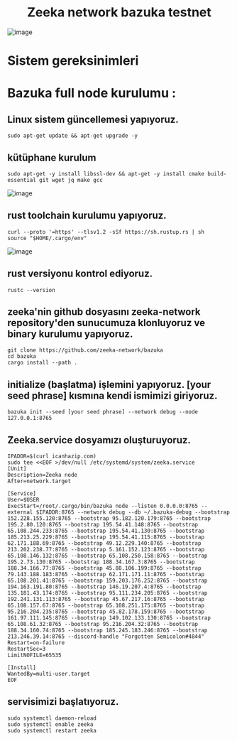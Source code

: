 # <h1 align="center">Zeeka network bazuka testnet</h1>
![image](https://user-images.githubusercontent.com/73015593/188975421-e1d3e3f2-f3fc-4143-839d-97584dc7fca7.png)

# Sistem gereksinimleri

# Bazuka full node kurulumu :

## Linux sistem güncellemesi yapıyoruz.
```
sudo apt-get update && apt-get upgrade -y
```

## kütüphane kurulum
```
sudo apt-get -y install libssl-dev && apt-get -y install cmake build-essential git wget jq make gcc
```
![image](https://user-images.githubusercontent.com/73015593/188980061-1e5037b8-d904-4123-9554-a78de3932542.png)

## rust toolchain kurulumu yapıyoruz.
```
curl --proto '=https' --tlsv1.2 -sSf https://sh.rustup.rs | sh
source "$HOME/.cargo/env"
```
![image](https://user-images.githubusercontent.com/73015593/188893633-1cf46a23-ca58-41ab-8a6d-125e26e0ac5b.png)

## rust versiyonu kontrol ediyoruz.
```
rustc --version
```

## zeeka'nin github dosyasını zeeka-network repository'den sunucumuza klonluyoruz ve binary kurulumu yapıyoruz.
```
git clone https://github.com/zeeka-network/bazuka
cd bazuka
cargo install --path .
```

## initialize (başlatma) işlemini yapıyoruz. [your seed phrase] kısmına kendi ismimizi giriyoruz.
```
bazuka init --seed [your seed phrase] --network debug --node 127.0.0.1:8765
```

## Zeeka.service dosyamızı oluşturuyoruz. 
```
IPADDR=$(curl icanhazip.com)
sudo tee <<EOF >/dev/null /etc/systemd/system/zeeka.service
[Unit]
Description=Zeeka node
After=network.target

[Service]
User=$USER
ExecStart=/root/.cargo/bin/bazuka node --listen 0.0.0.0:8765 --external $IPADDR:8765 --network debug --db ~/.bazuka-debug --bootstrap 152.228.155.120:8765 --bootstrap 95.182.120.179:8765 --bootstrap 195.2.80.120:8765 --bootstrap 195.54.41.148:8765 --bootstrap 65.108.244.233:8765 --bootstrap 195.54.41.130:8765 --bootstrap 185.213.25.229:8765 --bootstrap 195.54.41.115:8765 --bootstrap 62.171.188.69:8765 --bootstrap 49.12.229.140:8765 --bootstrap 213.202.238.77:8765 --bootstrap 5.161.152.123:8765 --bootstrap 65.108.146.132:8765 --bootstrap 65.108.250.158:8765 --bootstrap 195.2.73.130:8765 --bootstrap 188.34.167.3:8765 --bootstrap 188.34.166.77:8765 --bootstrap 45.88.106.199:8765 --bootstrap 79.143.188.183:8765 --bootstrap 62.171.171.11:8765 --bootstrap 65.108.201.41:8765 --bootstrap 159.203.176.252:8765 --bootstrap 194.163.191.80:8765 --bootstrap 146.19.207.4:8765 --bootstrap 135.181.43.174:8765 --bootstrap 95.111.234.205:8765 --bootstrap 192.241.131.113:8765 --bootstrap 45.67.217.16:8765 --bootstrap 65.108.157.67:8765 --bootstrap 65.108.251.175:8765 --bootstrap 95.216.204.235:8765 --bootstrap 45.82.178.159:8765 --bootstrap 161.97.111.145:8765 --bootstrap 149.102.133.130:8765 --bootstrap 65.108.61.32:8765 --bootstrap 95.216.204.32:8765 --bootstrap 188.34.160.74:8765 --bootstrap 185.245.183.246:8765 --bootstrap 213.246.39.14:8765 --discord-handle "Forgotten Semicolon#4844"
Restart=on-failure
RestartSec=3
LimitNOFILE=65535

[Install]
WantedBy=multi-user.target
EOF
```

## servisimizi başlatıyoruz.
```
sudo systemctl daemon-reload
sudo systemctl enable zeeka
sudo systemctl restart zeeka
```

































